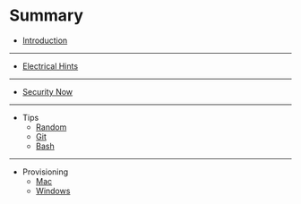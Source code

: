 # Summary

* [Introduction](README.md)

----

* [Electrical Hints](electrical/readme.md)

----

* [Security Now](securityNow/readme.md)

----

* Tips
  * [Random](tips/random.md)
  * [Git](tips/git.md)
  * [Bash](tips/bash.md)

----

* Provisioning
  * [Mac](provisioning/mac.md)
  * [Windows](provisioning/windows.md)
